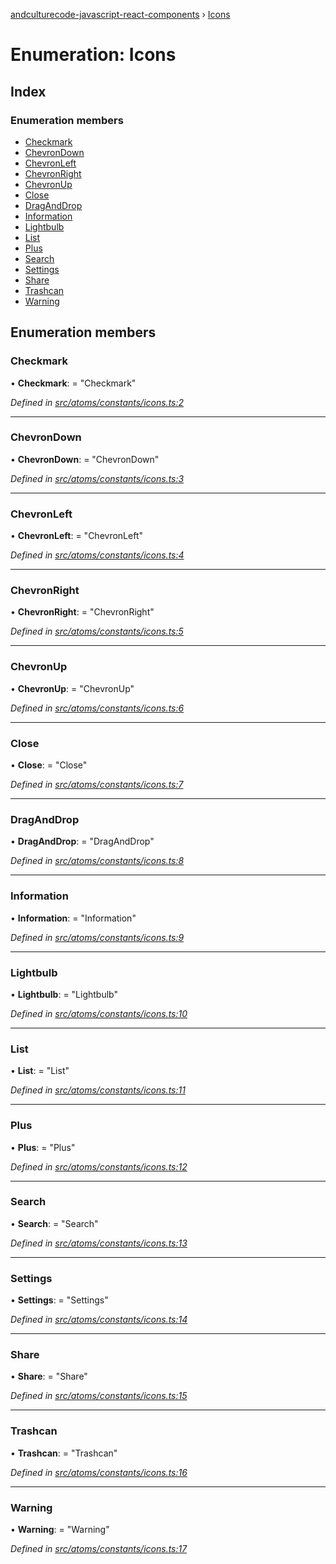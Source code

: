 [andculturecode-javascript-react-components](../README.md) › [Icons](icons.md)

# Enumeration: Icons

## Index

### Enumeration members

* [Checkmark](icons.md#checkmark)
* [ChevronDown](icons.md#chevrondown)
* [ChevronLeft](icons.md#chevronleft)
* [ChevronRight](icons.md#chevronright)
* [ChevronUp](icons.md#chevronup)
* [Close](icons.md#close)
* [DragAndDrop](icons.md#draganddrop)
* [Information](icons.md#information)
* [Lightbulb](icons.md#lightbulb)
* [List](icons.md#list)
* [Plus](icons.md#plus)
* [Search](icons.md#search)
* [Settings](icons.md#settings)
* [Share](icons.md#share)
* [Trashcan](icons.md#trashcan)
* [Warning](icons.md#warning)

## Enumeration members

###  Checkmark

• **Checkmark**: = "Checkmark"

*Defined in [src/atoms/constants/icons.ts:2](https://github.com/phess101/AndcultureCode.JavaScript.React.Components/blob/5fd6ba2/src/atoms/constants/icons.ts#L2)*

___

###  ChevronDown

• **ChevronDown**: = "ChevronDown"

*Defined in [src/atoms/constants/icons.ts:3](https://github.com/phess101/AndcultureCode.JavaScript.React.Components/blob/5fd6ba2/src/atoms/constants/icons.ts#L3)*

___

###  ChevronLeft

• **ChevronLeft**: = "ChevronLeft"

*Defined in [src/atoms/constants/icons.ts:4](https://github.com/phess101/AndcultureCode.JavaScript.React.Components/blob/5fd6ba2/src/atoms/constants/icons.ts#L4)*

___

###  ChevronRight

• **ChevronRight**: = "ChevronRight"

*Defined in [src/atoms/constants/icons.ts:5](https://github.com/phess101/AndcultureCode.JavaScript.React.Components/blob/5fd6ba2/src/atoms/constants/icons.ts#L5)*

___

###  ChevronUp

• **ChevronUp**: = "ChevronUp"

*Defined in [src/atoms/constants/icons.ts:6](https://github.com/phess101/AndcultureCode.JavaScript.React.Components/blob/5fd6ba2/src/atoms/constants/icons.ts#L6)*

___

###  Close

• **Close**: = "Close"

*Defined in [src/atoms/constants/icons.ts:7](https://github.com/phess101/AndcultureCode.JavaScript.React.Components/blob/5fd6ba2/src/atoms/constants/icons.ts#L7)*

___

###  DragAndDrop

• **DragAndDrop**: = "DragAndDrop"

*Defined in [src/atoms/constants/icons.ts:8](https://github.com/phess101/AndcultureCode.JavaScript.React.Components/blob/5fd6ba2/src/atoms/constants/icons.ts#L8)*

___

###  Information

• **Information**: = "Information"

*Defined in [src/atoms/constants/icons.ts:9](https://github.com/phess101/AndcultureCode.JavaScript.React.Components/blob/5fd6ba2/src/atoms/constants/icons.ts#L9)*

___

###  Lightbulb

• **Lightbulb**: = "Lightbulb"

*Defined in [src/atoms/constants/icons.ts:10](https://github.com/phess101/AndcultureCode.JavaScript.React.Components/blob/5fd6ba2/src/atoms/constants/icons.ts#L10)*

___

###  List

• **List**: = "List"

*Defined in [src/atoms/constants/icons.ts:11](https://github.com/phess101/AndcultureCode.JavaScript.React.Components/blob/5fd6ba2/src/atoms/constants/icons.ts#L11)*

___

###  Plus

• **Plus**: = "Plus"

*Defined in [src/atoms/constants/icons.ts:12](https://github.com/phess101/AndcultureCode.JavaScript.React.Components/blob/5fd6ba2/src/atoms/constants/icons.ts#L12)*

___

###  Search

• **Search**: = "Search"

*Defined in [src/atoms/constants/icons.ts:13](https://github.com/phess101/AndcultureCode.JavaScript.React.Components/blob/5fd6ba2/src/atoms/constants/icons.ts#L13)*

___

###  Settings

• **Settings**: = "Settings"

*Defined in [src/atoms/constants/icons.ts:14](https://github.com/phess101/AndcultureCode.JavaScript.React.Components/blob/5fd6ba2/src/atoms/constants/icons.ts#L14)*

___

###  Share

• **Share**: = "Share"

*Defined in [src/atoms/constants/icons.ts:15](https://github.com/phess101/AndcultureCode.JavaScript.React.Components/blob/5fd6ba2/src/atoms/constants/icons.ts#L15)*

___

###  Trashcan

• **Trashcan**: = "Trashcan"

*Defined in [src/atoms/constants/icons.ts:16](https://github.com/phess101/AndcultureCode.JavaScript.React.Components/blob/5fd6ba2/src/atoms/constants/icons.ts#L16)*

___

###  Warning

• **Warning**: = "Warning"

*Defined in [src/atoms/constants/icons.ts:17](https://github.com/phess101/AndcultureCode.JavaScript.React.Components/blob/5fd6ba2/src/atoms/constants/icons.ts#L17)*
